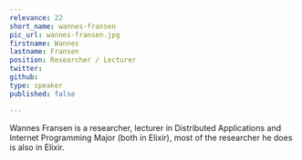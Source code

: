 ```yaml
---
relevance: 22
short_name: wannes-fransen
pic_url: wannes-fransen.jpg
firstname: Wannes
lastname: Fransen
position: Researcher / Lecturer
twitter: 
github: 
type: speaker
published: false

---
```

<p>Wannes Fransen is a researcher, lecturer in Distributed Applications and Internet Programming Major (both in Elixir), most of the researcher he does is also in Elixir. </p>